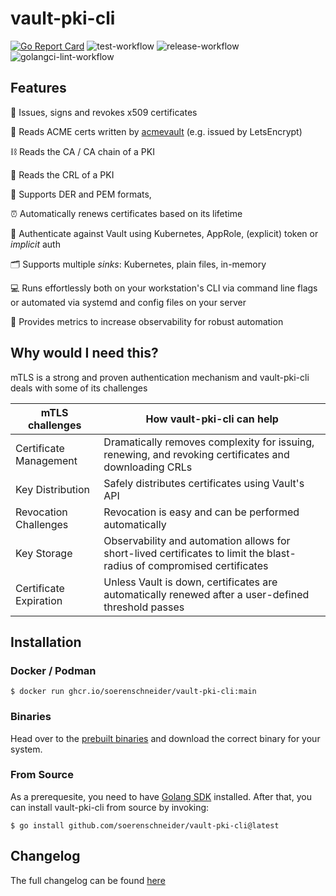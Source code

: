 # vault-pki-cli
[![Go Report Card](https://goreportcard.com/badge/github.com/soerenschneider/vault-pki-cli)](https://goreportcard.com/report/github.com/soerenschneider/vault-pki-cli)
![test-workflow](https://github.com/soerenschneider/vault-pki-cli/actions/workflows/test.yaml/badge.svg)
![release-workflow](https://github.com/soerenschneider/vault-pki-cli/actions/workflows/release-container.yaml/badge.svg)
![golangci-lint-workflow](https://github.com/soerenschneider/vault-pki-cli/actions/workflows/golangci-lint.yaml/badge.svg)

## Features

🔐 Issues, signs and revokes x509 certificates

🔑 Reads ACME certs written by [acmevault](https://github.com/soerenschneider/acmevault) (e.g. issued by LetsEncrypt)

⛓  Reads the CA / CA chain of a PKI

📖 Reads the CRL of a PKI

📝 Supports DER and PEM formats, 

⏰ Automatically renews certificates based on its lifetime

🛂 Authenticate against Vault using Kubernetes, AppRole, (explicit) token or _implicit_ auth

🗂 Supports multiple _sinks_: Kubernetes, plain files, in-memory

💻 Runs effortlessly both on your workstation's CLI via command line flags or automated via systemd and config files on your server

🔭 Provides metrics to increase observability for robust automation

## Why would I need this?

mTLS is a strong and proven authentication mechanism and vault-pki-cli deals with some of its challenges

| mTLS challenges            | How vault-pki-cli can help                                                                                             |
|----------------------------|------------------------------------------------------------------------------------------------------------------------|
| Certificate Management     | Dramatically removes complexity for issuing, renewing, and revoking certificates and downloading CRLs                  |
| Key Distribution           | Safely distributes certificates using Vault's API                                                                      |
| Revocation Challenges      | Revocation is easy and can be performed automatically                                                                  |
| Key Storage                | Observability and automation allows for short-lived certificates to limit the blast-radius of compromised certificates |
| Certificate Expiration     | Unless Vault is down, certificates are automatically renewed after a user-defined threshold passes                     |


## Installation

### Docker / Podman
````shell
$ docker run ghcr.io/soerenschneider/vault-pki-cli:main
````

### Binaries
Head over to the [prebuilt binaries](https://github.com/soerenschneider/vault-pki-cli/releases) and download the correct binary for your system.

### From Source
As a prerequesite, you need to have [Golang SDK](https://go.dev/dl/) installed. After that, you can install vault-pki-cli from source by invoking:
```text
$ go install github.com/soerenschneider/vault-pki-cli@latest
```

## Changelog

The full changelog can be found [here](CHANGELOG.md)